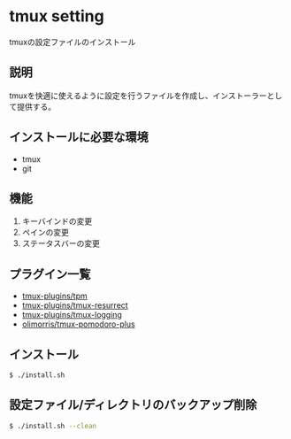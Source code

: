 # tmux setting
tmuxの設定ファイルのインストール

## 説明
tmuxを快適に使えるように設定を行うファイルを作成し、インストーラーとして提供する。

## インストールに必要な環境
* tmux
* git

## 機能
1. キーバインドの変更
1. ペインの変更
1. ステータスバーの変更

## プラグイン一覧
* [tmux-plugins/tpm](https://github.com/tmux-plugins/tpm)
* [tmux-plugins/tmux-resurrect](https://github.com/tmux-plugins/tmux-resurrect)
* [tmux-plugins/tmux-logging](https://github.com/tmux-plugins/tmux-logging)
* [olimorris/tmux-pomodoro-plus](https://github.com/olimorris/tmux-pomodoro-plus)

## インストール
```bash
$ ./install.sh
```

## 設定ファイル/ディレクトリのバックアップ削除
```bash
$ ./install.sh --clean
```
